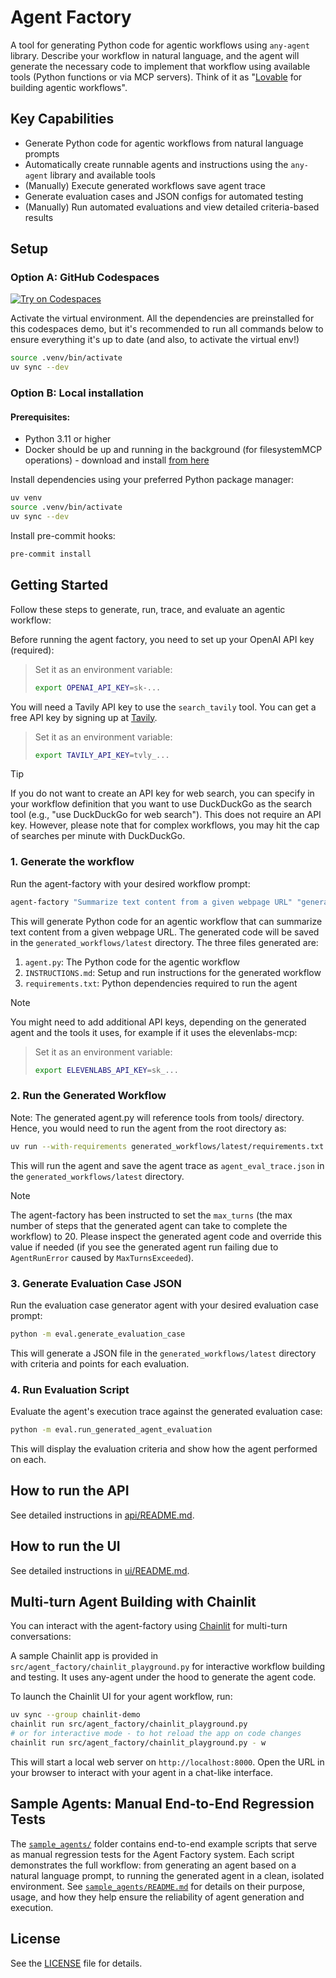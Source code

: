 # Agent Factory
A tool for generating Python code for agentic workflows using `any-agent` library. Describe your workflow in natural language, and the agent will generate the necessary code to implement that workflow using available tools (Python functions or via MCP servers). Think of it as "[Lovable](https://lovable.dev/) for building agentic workflows".

## Key Capabilities

- Generate Python code for agentic workflows from natural language prompts
- Automatically create runnable agents and instructions using the `any-agent` library and available tools
- (Manually) Execute generated workflows save agent trace
- Generate evaluation cases and JSON configs for automated testing
- (Manually) Run automated evaluations and view detailed criteria-based results

## Setup

### Option A: GitHub Codespaces

[![Try on Codespaces](https://github.com/codespaces/badge.svg)](https://github.com/codespaces/new?hide_repo_select=true&ref=main&repo=984695018&skip_quickstart=true&machine=standardLinux32gb&geo=EuropeWest&devcontainer_path=.devcontainer%2Fdevcontainer.json)


Activate the virtual environment. All the dependencies are preinstalled for this codespaces demo, but it's recommended to run all commands below to ensure everything it's up to date (and also, to activate the virtual env!)

```bash
source .venv/bin/activate
uv sync --dev
```
### Option B: Local installation

#### Prerequisites:
- Python 3.11 or higher
- Docker should be up and running in the background (for filesystemMCP operations) - download and install [from here](https://www.docker.com/products/docker-desktop)

Install dependencies using your preferred Python package manager:

```bash
uv venv
source .venv/bin/activate
uv sync --dev
```

Install pre-commit hooks:

```bash
pre-commit install
```

## Getting Started

Follow these steps to generate, run, trace, and evaluate an agentic workflow:

Before running the agent factory, you need to set up your OpenAI API key (required):
> Set it as an environment variable:
> ```bash
> export OPENAI_API_KEY=sk-...
> ```

You will need a Tavily API key to use the `search_tavily` tool. You can get a free API key by signing up at [Tavily](https://app.tavily.com/).
> Set it as an environment variable:
> ```bash
> export TAVILY_API_KEY=tvly_...
> ```

> [!TIP]
> If you do not want to create an API key for web search, you can specify in your workflow definition that you want to use DuckDuckGo as the search tool (e.g., "use DuckDuckGo for web search"). This does not require an API key. However, please note that for complex workflows, you may hit the cap of searches per minute with DuckDuckGo.

### 1. Generate the workflow


Run the agent-factory with your desired workflow prompt:

```bash
agent-factory "Summarize text content from a given webpage URL" "generated_workflows/latest"
```

This will generate Python code for an agentic workflow that can summarize text content from a given webpage URL. The generated code will be saved in the `generated_workflows/latest` directory.
The three files generated are:

1. `agent.py`: The Python code for the agentic workflow
2. `INSTRUCTIONS.md`: Setup and run instructions for the generated workflow
3. `requirements.txt`: Python dependencies required to run the agent

> [!NOTE]
> You might need to add additional API keys, depending on the generated agent and the tools it uses, for example if it uses the elevenlabs-mcp:

> Set it as an environment variable:
> ```bash
> export ELEVENLABS_API_KEY=sk_...
> ```

### 2. Run the Generated Workflow

Note: The generated agent.py will reference tools from tools/ directory. Hence, you would need to run the agent from the root directory as:

```bash
uv run --with-requirements generated_workflows/latest/requirements.txt --python 3.11 python generated_workflows/latest/agent.py --arg1 "value1"
```

This will run the agent and save the agent trace as `agent_eval_trace.json` in the `generated_workflows/latest` directory.

> [!NOTE]
> The agent-factory has been instructed to set the `max_turns` (the max number of steps that the generated agent can take to complete the workflow) to 20. Please inspect the generated agent code and override this value if needed (if you see the generated agent run failing due to `AgentRunError` caused by `MaxTurnsExceeded`).

### 3. Generate Evaluation Case JSON

Run the evaluation case generator agent with your desired evaluation case prompt:
```bash
python -m eval.generate_evaluation_case
```

This will generate a JSON file in the `generated_workflows/latest` directory with criteria and points for each evaluation.

### 4. Run Evaluation Script

Evaluate the agent's execution trace against the generated evaluation case:

```bash
python -m eval.run_generated_agent_evaluation
```
This will display the evaluation criteria and show how the agent performed on each.


## How to run the API

See detailed instructions in [api/README.md](api/README.md).

## How to run the UI

See detailed instructions in [ui/README.md](ui/README.md).

## Multi-turn Agent Building with Chainlit

You can interact with the agent-factory using [Chainlit](https://docs.chainlit.io/get-started/overview) for multi-turn conversations:

A sample Chainlit app is provided in `src/agent_factory/chainlit_playground.py` for interactive workflow building and testing. It uses any-agent under the hood to generate the agent code.

To launch the Chainlit UI for your agent workflow, run:
```bash
uv sync --group chainlit-demo
chainlit run src/agent_factory/chainlit_playground.py
# or for interactive mode - to hot reload the app on code changes
chainlit run src/agent_factory/chainlit_playground.py - w
```

This will start a local web server on `http://localhost:8000`. Open the URL in your browser to interact with your agent in a chat-like interface.

## Sample Agents: Manual End-to-End Regression Tests

The [`sample_agents/`](sample_agents/) folder contains end-to-end example scripts that serve as manual regression tests for the Agent Factory system. Each script demonstrates the full workflow: from generating an agent based on a natural language prompt, to running the generated agent in a clean, isolated environment. See [`sample_agents/README.md`](sample_agents/README.md) for details on their purpose, usage, and how they help ensure the reliability of agent generation and execution.

## License

See the [LICENSE](LICENSE) file for details.

